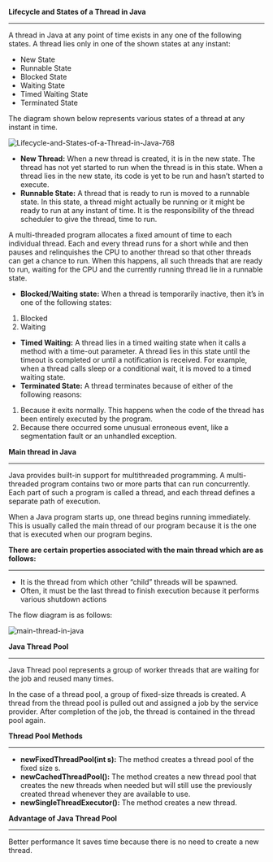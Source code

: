 
**Lifecycle and States of a Thread in Java**

---

A thread in Java at any point of time exists in any one of the following states. A thread lies only in one of the shown states at any instant:

- New State
- Runnable State
- Blocked State
- Waiting State
- Timed Waiting State
- Terminated State

The diagram shown below represents various states of a thread at any instant in time.

![Lifecycle-and-States-of-a-Thread-in-Java-768](https://github.com/zen-class/zen-class-automation-testing-documentation/blob/main/diagram/Java%20tutorial-images/JVM1.jpg)


- **New Thread:** When a new thread is created, it is in the new state. The thread has not yet started to run when the thread is in this state. When a thread lies in the new state, its code is yet to be run and hasn’t started to execute.
- **Runnable State:** A thread that is ready to run is moved to a runnable state. In this state, a thread might actually be running or it might be ready to run at any instant of time. It is the responsibility of the thread scheduler to give the thread, time to run. 

A multi-threaded program allocates a fixed amount of time to each individual thread. Each and every thread runs for a short while and then pauses and relinquishes the CPU to another thread so that other threads can get a chance to run. When this happens, all such threads that are ready to run, waiting for the CPU and the currently running thread lie in a runnable state.


- **Blocked/Waiting state:** When a thread is temporarily inactive, then it’s in one of the following states: 
1. Blocked
1. Waiting
- **Timed Waiting:** A thread lies in a timed waiting state when it calls a method with a time-out parameter. A thread lies in this state until the timeout is completed or until a notification is received. For example, when a thread calls sleep or a conditional wait, it is moved to a timed waiting state.
- **Terminated State:** A thread terminates because of either of the following reasons: 
1. Because it exits normally. This happens when the code of the thread has been entirely executed by the program.
1. Because there occurred some unusual erroneous event, like a segmentation fault or an unhandled exception.


**Main thread in Java**

---

Java provides built-in support for multithreaded programming. A multi-threaded program contains two or more parts that can run concurrently. Each part of such a program is called a thread, and each thread defines a separate path of execution.

When a Java program starts up, one thread begins running immediately. This is usually called the main thread of our program because it is the one that is executed when our program begins. 

**There are certain properties associated with the main thread which are as follows:**

---

- It is the thread from which other “child” threads will be spawned.
- Often, it must be the last thread to finish execution because it performs various shutdown actions

The flow diagram is as follows:

![main-thread-in-java](https://github.com/rhushikesh2000/Java_tutorial/assets/124034778/eb90ee79-f7f2-49aa-b562-5861c8cf1692)

**Java Thread Pool**

---

Java Thread pool represents a group of worker threads that are waiting for the job and reused many times.

In the case of a thread pool, a group of fixed-size threads is created. A thread from the thread pool is pulled out and assigned a job by the service provider. After completion of the job, the thread is contained in the thread pool again.


**Thread Pool Methods**

---

- **newFixedThreadPool(int s):** The method creates a thread pool of the fixed size s.
- **newCachedThreadPool():** The method creates a new thread pool that creates the new threads when needed but will still use the previously created thread whenever they are available to use.
- **newSingleThreadExecutor():** The method creates a new thread.

**Advantage of Java Thread Pool**

---

Better performance It saves time because there is no need to create a new thread.
